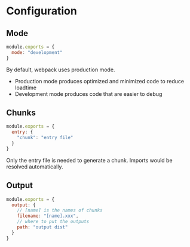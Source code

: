 # Configuration

## Mode

```js
module.exports = {
  mode: "development"
}
```

By default, webpack uses production mode.

- Production mode produces optimized and minimized code to reduce loadtime
- Development mode produces code that are easier to debug

## Chunks

```js
module.exports = {
  entry: {
    "chunk": "entry file"
  }
}
```

Only the entry file is needed to generate a chunk. Imports would be resolved
automatically.

## Output

```js
module.exports = {
  output: {
    // [name] is the names of chunks
    filename: "[name].xxx",
    // where to put the outputs
    path: "output dist"
  }
}
```
